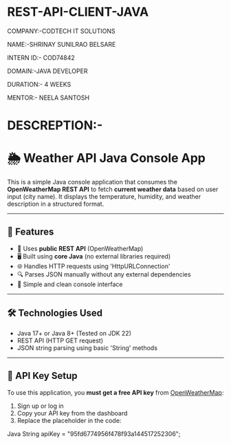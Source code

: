 # REST-API-CLIENT-JAVA


COMPANY:-CODTECH IT SOLUTIONS 

NAME:-SHRINAY SUNILRAO BELSARE 

INTERN ID:- COD74842

DOMAIN:-JAVA DEVELOPER

DURATION:- 4 WEEKS 

MENTOR:- NEELA SANTOSH 

# DESCREPTION:-

# 🌦️ Weather API Java Console App

This is a simple Java console application that consumes the **OpenWeatherMap REST API** to fetch **current weather data** based on user input (city name). It displays the temperature, humidity, and weather description in a structured format.

---

## 🚀 Features

- 📡 Uses **public REST API** (OpenWeatherMap)
- 🖥️ Built using **core Java** (no external libraries required)
- 🌐 Handles HTTP requests using 'HttpURLConnection'
- 🔍 Parses JSON manually without any external dependencies
- 🧾 Simple and clean console interface

---

## 🛠️ Technologies Used

- Java 17+ or Java 8+ (Tested on JDK 22)
- REST API (HTTP GET request)
- JSON string parsing using basic 'String' methods

---

## 🔑 API Key Setup

To use this application, you **must get a free API key** from [OpenWeatherMap](https://home.openweathermap.org/api_keys):

1. Sign up or log in
2. Copy your API key from the dashboard
3. Replace the placeholder in the code:

Java String apiKey = "95fd6774956f478f93a144517252306";

